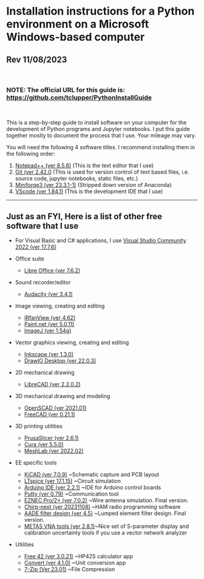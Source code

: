 # Installation instructions for a Python environment on a Microsoft Windows-based computer

## Rev 11/08/2023
<br>

### NOTE: The official URL for this guide is:  https://github.com/tclupper/PythonInstallGuide 
<br>

This is a step-by-step guide to install software on your computer for the development of Python programs and Jupyter notebooks.  I put this guide together mostly to document the process that I use.  Your mileage may vary.

You will need the following 4 software titles. I recommend installing them in the following order:

1) [Notepad++ (ver 8.5.8)](NotepadPlusPlus.md) (This is the text editor that I use)
2) [Git (ver 2.42.0](Git.md)  (This is used for version control of text based files, i.e. source code, jupyter notebooks, static files, etc.)
3) [Miniforge3 (ver 23.3.1-1)](Miniforge.md)  (Stripped down version of Anaconda)
4) [VScode (ver 1.84.1)](VScode.md)  (This is the development IDE that I use)
---
## Just as an FYI, Here is a list of other free software that I use
* For Visual Basic and C# applications, I use [Visual Studio Community 2022 (ver 17.7.6)](https://visualstudio.microsoft.com/vs/community)

* Office suite
    * [Libre Office (ver 7.6.2)](https://www.libreoffice.org)
* Sound recorder/editor
    * [Audacity (ver 3.4.1)](https://www.audacityteam.org)
* Image viewing, creating and editing
    * [IRfanView (ver 4.62)](https://www.irfanview.com)
    * [Paint.net (ver 5.0.11)](https://www.getpaint.net)
    * [ImageJ (ver 1.54g)](https://imagej.nih.gov/ij/)
* Vector graphics viewing, creating and editing
    * [Inkscape (ver 1.3.0)](https://inkscape.org)
    * [DrawIO Desktop (ver 22.0.3)](https://github.com/jgraph/drawio-desktop/releases)
* 2D mechanical drawing
    * [LibreCAD (ver 2.2.0.2)](https://github.com/LibreCAD/LibreCAD/releases)
* 3D mechanical drawing and modeling
    * [OpenSCAD (ver 2021.01)](https://openscad.org/downloads.html)
    * [FreeCAD (ver 0.21.1)](https://www.freecadweb.org)
* 3D printing utilities
    * [PrusaSlicer (ver 2.6.1)](https://www.prusa3d.com/prusaslicer)
    * [Cura (ver 5.5.0)](https://ultimaker.com/software/ultimaker-cura)
    * [MeshLab (ver 2022.02)](https://www.meshlab.net/#download)
* EE specific tools
    * [KiCAD (ver 7.0.9)](https://kicad.org/download/windows/) ~Schematic capture and PCB layout
    * [LTspice (ver 17.1.15)](https://www.analog.com/en/design-center/design-tools-and-calculators/ltspice-simulator.html) ~Circuit simulation
    * [Arduino IDE (ver 2.2.1)](https://www.arduino.cc/en/software) ~IDE for Arduino control boards
    * [Putty (ver 0.79)](https://www.putty.org) ~Communication tool
    * [EZNEC Pro/2+ (ver 7.0.2)](https://www.eznec.com/) ~Wire antenna simulation. Final version.
    * [Chirp-next (ver 20231108)](https://chirp.danplanet.com/projects/chirp/wiki/Download) ~HAM radio programming software
    * [AADE filter design (ver 4.5)](http://www.ke5fx.com/aadeflt.htm) ~Lumped element filter design. Final version.
    * [METAS VNA tools (ver 2.8.1)](https://www.metas.ch/metas/en/home/fabe/hochfrequenz/vna-tools.html)~Nice set of S-parameter display and calibration uncertainty tools if you use a vector network analyzer
* Utilities
    * [Free 42 (ver 3.0.21)](https://thomasokken.com/free42/) ~HP42S calculator app
    * [Convert (ver 4.1.0)](https://joshmadison.com/convert-for-windows/) ~Unit conversion app
    * [7-Zip (Ver 23.01)](https://www.7-zip.org/) ~File Compression